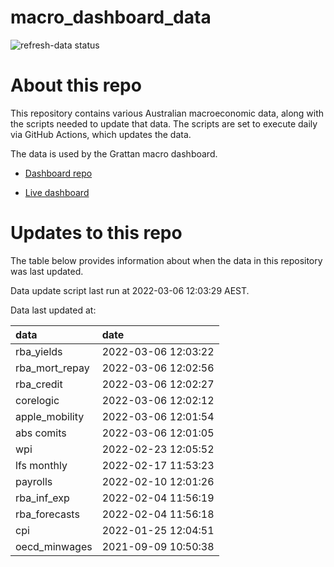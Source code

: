 
<!-- README.md is generated from README.Rmd. Please edit that file -->

# macro\_dashboard\_data

<!-- badges: start -->

![refresh-data
status](https://github.com/grattan/macro_dashboard_data/workflows/refresh-data/badge.svg)

<!-- badges: end -->

# About this repo

This repository contains various Australian macroeconomic data, along
with the scripts needed to update that data. The scripts are set to
execute daily via GitHub Actions, which updates the data.

The data is used by the Grattan macro dashboard.

  - [Dashboard repo](https://github.com/grattan/macrodashboard)

  - [Live dashboard](https://mattcowgill.shinyapps.io/macrodashboard/)

# Updates to this repo

The table below provides information about when the data in this
repository was last updated.

Data update script last run at 2022-03-06 12:03:29 AEST.

Data last updated at:

| data             | date                |
| :--------------- | :------------------ |
| rba\_yields      | 2022-03-06 12:03:22 |
| rba\_mort\_repay | 2022-03-06 12:02:56 |
| rba\_credit      | 2022-03-06 12:02:27 |
| corelogic        | 2022-03-06 12:02:12 |
| apple\_mobility  | 2022-03-06 12:01:54 |
| abs comits       | 2022-03-06 12:01:05 |
| wpi              | 2022-02-23 12:05:52 |
| lfs monthly      | 2022-02-17 11:53:23 |
| payrolls         | 2022-02-10 12:01:26 |
| rba\_inf\_exp    | 2022-02-04 11:56:19 |
| rba\_forecasts   | 2022-02-04 11:56:18 |
| cpi              | 2022-01-25 12:04:51 |
| oecd\_minwages   | 2021-09-09 10:50:38 |

